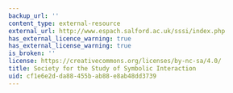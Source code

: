 ```yaml
---
backup_url: ''
content_type: external-resource
external_url: http://www.espach.salford.ac.uk/sssi/index.php
has_external_licence_warning: true
has_external_license_warning: true
is_broken: ''
license: https://creativecommons.org/licenses/by-nc-sa/4.0/
title: Society for the Study of Symbolic Interaction
uid: cf1e6e2d-da88-455b-ab88-e8ab48dd3739
---
```

